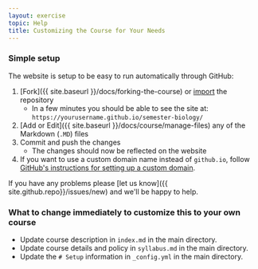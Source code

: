 ```yaml
---
layout: exercise
topic: Help
title: Customizing the Course for Your Needs
---
```


### Simple setup

The website is setup to be easy to run automatically through GitHub:

1. [Fork]({{ site.baseurl }}/docs/forking-the-course) 
   or [import](https://import.github.com/) the repository
   * In a few minutes you should be able to see the site at:
     `https://yourusername.github.io/semester-biology/`
2. [Add or Edit]({{ site.baseurl }}/docs/course/manage-files) any of the Markdown (`.MD`) files
3. Commit and push the changes
   * The changes should now be reflected on the website
4. If you want to use a custom domain name instead of `github.io`, follow
   [GitHub's instructions for setting up a custom domain](https://help.github.com/articles/using-a-custom-domain-with-github-pages/).

If you have any problems please [let us know]({{ site.github.repo}}/issues/new) 
and we'll be happy to help.

### What to change immediately to customize this to your own course

- Update course description in `index.md` in the main directory.
- Update course details and policy in `syllabus.md` in the main directory.
- Update the `# Setup` information in `_config.yml` in the main directory.